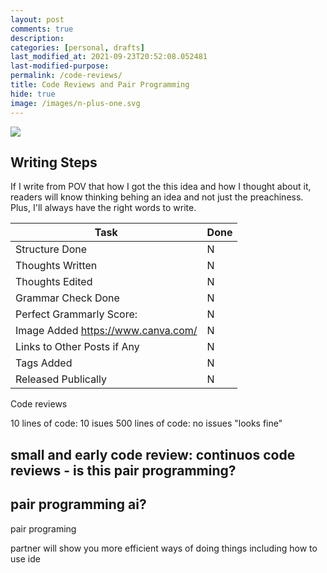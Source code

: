 ```yaml
---
layout: post
comments: true
description:
categories: [personal, drafts]
last_modified_at: 2021-09-23T20:52:08.052481
last-modified-purpose:
permalink: /code-reviews/
title: Code Reviews and Pair Programming
hide: true
image: /images/n-plus-one.svg
---
```

![](/images/switch-jobs.jpg)

## Writing Steps

If I write from POV that how I got the this idea and how I thought about it, readers will know thinking behing an idea and not just the preachiness. Plus, I'll always have the right words to write.

| Task                        | Done |
|-----------------------------|------|
| Structure Done              | N    |
| Thoughts Written            | N    |
| Thoughts Edited             | N    |
| Grammar Check Done          | N    |
| Perfect Grammarly Score:    | N    |
| Image Added  https://www.canva.com/                | N    |
| Links to Other Posts if Any | N    |
| Tags Added                  | N    |
| Released Publically         | N    |


Code reviews

10 lines of code: 10 isues
500 lines of code: no issues "looks fine"

small and early code review: continuos code reviews - is this pair programming?
---
pair programming ai?
---

pair programing

partner will show you more efficient ways of doing things including how to use ide